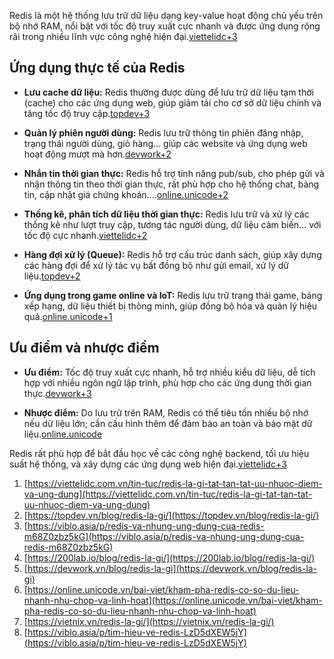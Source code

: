 Redis là một hệ thống lưu trữ dữ liệu dạng key-value hoạt động chủ yếu trên bộ nhớ RAM, nổi bật với tốc độ truy xuất cực nhanh và được ứng dụng rộng rãi trong nhiều lĩnh vực công nghệ hiện đại.[viettelidc+3](https://viettelidc.com.vn/tin-tuc/redis-la-gi-tat-tan-tat-uu-nhuoc-diem-va-ung-dung)

## Ứng dụng thực tế của Redis

- **Lưu cache dữ liệu:** Redis thường được dùng để lưu trữ dữ liệu tạm thời (cache) cho các ứng dụng web, giúp giảm tải cho cơ sở dữ liệu chính và tăng tốc độ truy cập.[topdev+3](https://topdev.vn/blog/redis-la-gi/)
    
- **Quản lý phiên người dùng:** Redis lưu trữ thông tin phiên đăng nhập, trạng thái người dùng, giỏ hàng... giúp các website và ứng dụng web hoạt động mượt mà hơn.[devwork+2](https://devwork.vn/blog/redis-la-gi)
    
- **Nhắn tin thời gian thực:** Redis hỗ trợ tính năng pub/sub, cho phép gửi và nhận thông tin theo thời gian thực, rất phù hợp cho hệ thống chat, bảng tin, cập nhật giá chứng khoán....[online.unicode+2](https://online.unicode.vn/bai-viet/kham-pha-redis-co-so-du-lieu-nhanh-nhu-chop-va-linh-hoat)
    
- **Thống kê, phân tích dữ liệu thời gian thực:** Redis lưu trữ và xử lý các thống kê như lượt truy cập, tương tác người dùng, dữ liệu cảm biến... với tốc độ cực nhanh.[viettelidc+2](https://viettelidc.com.vn/tin-tuc/redis-la-gi-tat-tan-tat-uu-nhuoc-diem-va-ung-dung)
    
- **Hàng đợi xử lý (Queue):** Redis hỗ trợ cấu trúc danh sách, giúp xây dựng các hàng đợi để xử lý tác vụ bất đồng bộ như gửi email, xử lý dữ liệu.[topdev+2](https://topdev.vn/blog/redis-la-gi/)
    
- **Ứng dụng trong game online và IoT:** Redis lưu trữ trạng thái game, bảng xếp hạng, dữ liệu thiết bị thông minh, giúp đồng bộ hóa và quản lý hiệu quả.[online.unicode+1](https://online.unicode.vn/bai-viet/kham-pha-redis-co-so-du-lieu-nhanh-nhu-chop-va-linh-hoat)
    

## Ưu điểm và nhược điểm

- **Ưu điểm:** Tốc độ truy xuất cực nhanh, hỗ trợ nhiều kiểu dữ liệu, dễ tích hợp với nhiều ngôn ngữ lập trình, phù hợp cho các ứng dụng thời gian thực.[devwork+3](https://devwork.vn/blog/redis-la-gi)
    
- **Nhược điểm:** Do lưu trữ trên RAM, Redis có thể tiêu tốn nhiều bộ nhớ nếu dữ liệu lớn; cần cấu hình thêm để đảm bảo an toàn và bảo mật dữ liệu.[online.unicode](https://online.unicode.vn/bai-viet/kham-pha-redis-co-so-du-lieu-nhanh-nhu-chop-va-linh-hoat)
    

Redis rất phù hợp để bắt đầu học về các công nghệ backend, tối ưu hiệu suất hệ thống, và xây dựng các ứng dụng web hiện đại.[viettelidc+3](https://viettelidc.com.vn/tin-tuc/redis-la-gi-tat-tan-tat-uu-nhuoc-diem-va-ung-dung)

1. [https://viettelidc.com.vn/tin-tuc/redis-la-gi-tat-tan-tat-uu-nhuoc-diem-va-ung-dung](https://viettelidc.com.vn/tin-tuc/redis-la-gi-tat-tan-tat-uu-nhuoc-diem-va-ung-dung)
2. [https://topdev.vn/blog/redis-la-gi/](https://topdev.vn/blog/redis-la-gi/)
3. [https://viblo.asia/p/redis-va-nhung-ung-dung-cua-redis-m68Z0zbz5kG](https://viblo.asia/p/redis-va-nhung-ung-dung-cua-redis-m68Z0zbz5kG)
4. [https://200lab.io/blog/redis-la-gi/](https://200lab.io/blog/redis-la-gi/)
5. [https://devwork.vn/blog/redis-la-gi](https://devwork.vn/blog/redis-la-gi)
6. [https://online.unicode.vn/bai-viet/kham-pha-redis-co-so-du-lieu-nhanh-nhu-chop-va-linh-hoat](https://online.unicode.vn/bai-viet/kham-pha-redis-co-so-du-lieu-nhanh-nhu-chop-va-linh-hoat)
7. [https://vietnix.vn/redis-la-gi/](https://vietnix.vn/redis-la-gi/)
8. [https://viblo.asia/p/tim-hieu-ve-redis-LzD5dXEW5jY](https://viblo.asia/p/tim-hieu-ve-redis-LzD5dXEW5jY)